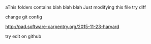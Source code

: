 aThis folders contains blah blah blah
Just modifying this file
try diff

change git config

http://pad.software-carpentry.org/2015-11-23-harvard

try edit on github
